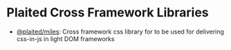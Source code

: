# Plaited Cross Framework Libraries

- [@plaited/miles](./miles/README.md): Cross framework css library for to be used for delivering css-in-js in light DOM frameworks